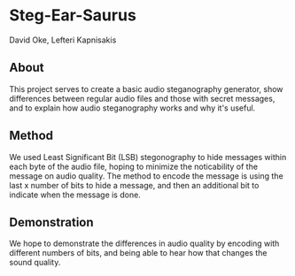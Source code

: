 # Steg-Ear-Saurus
David Oke, Lefteri Kapnisakis

## About

This project serves to create a basic audio steganography generator, show differences between regular audio files and those with secret messages, and to explain how audio steganography works and why it's useful.

## Method

We used Least Significant Bit (LSB) stegonography to hide messages within each byte of the audio file, hoping to minimize the noticability of the message on audio quality. The method to encode the message is using the last x number of bits to hide a message, and then an additional bit to indicate when the message is done.

## Demonstration

We hope to demonstrate the differences in audio quality by encoding with different numbers of bits, and being able to hear how that changes the sound quality.